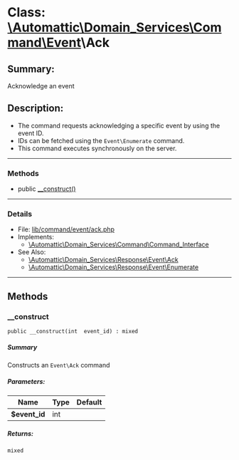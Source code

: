 # Class: [\Automattic](../namespaces/automattic.md)[\Domain_Services](../namespaces/automattic-domain-services.md)[\Command](../namespaces/automattic-domain-services-command.md)[\Event](../namespaces/automattic-domain-services-command-event.md)\Ack

## Summary:

Acknowledge an event

## Description:

- The command requests acknowledging a specific event by using the event ID.
- IDs can be fetched using the `Event\Enumerate` command.
- This command executes synchronously on the server.


---

### Methods

* public [__construct()](#method___construct)

---

### Details

* File: [lib/command/event/ack.php](../../lib/command/event/ack.php)
* Implements:
  * [\Automattic\Domain_Services\Command\Command_Interface](../classes/Automattic-Domain-Services-Command-Command-Interface.md)
* See Also:
  * [\Automattic\Domain_Services\Response\Event\Ack](../classes/Automattic-Domain-Services-Response-Event-Ack.md)
  * [\Automattic\Domain_Services\Response\Event\Enumerate](../classes/Automattic-Domain-Services-Response-Event-Enumerate.md)

---

## Methods

<a id="method___construct"></a>
### __construct

```
public __construct(int  event_id) : mixed
```

##### Summary

Constructs an `Event\Ack` command

##### Parameters:

| Name | Type | Default |
|------|------|---------|
| **$event_id** | int |  |

##### Returns:

```
mixed
```
